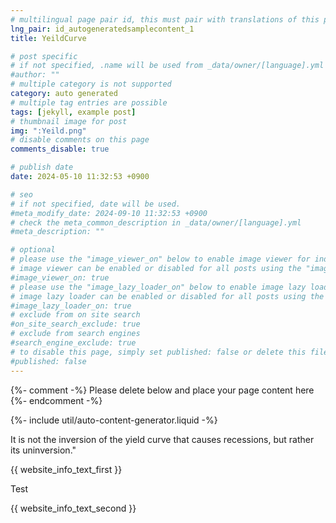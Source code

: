 ```yaml
---
# multilingual page pair id, this must pair with translations of this page. (This name must be unique)
lng_pair: id_autogeneratedsamplecontent_1
title: YeildCurve

# post specific
# if not specified, .name will be used from _data/owner/[language].yml
#author: ""
# multiple category is not supported
category: auto generated
# multiple tag entries are possible
tags: [jekyll, example post]
# thumbnail image for post
img: ":Yeild.png"
# disable comments on this page
comments_disable: true

# publish date
date: 2024-05-10 11:32:53 +0900

# seo
# if not specified, date will be used.
#meta_modify_date: 2024-09-10 11:32:53 +0900
# check the meta_common_description in _data/owner/[language].yml
#meta_description: ""

# optional
# please use the "image_viewer_on" below to enable image viewer for individual pages or posts (_posts/ or [language]/_posts folders).
# image viewer can be enabled or disabled for all posts using the "image_viewer_posts: true" setting in _data/conf/main.yml.
#image_viewer_on: true
# please use the "image_lazy_loader_on" below to enable image lazy loader for individual pages or posts (_posts/ or [language]/_posts folders).
# image lazy loader can be enabled or disabled for all posts using the "image_lazy_loader_posts: true" setting in _data/conf/main.yml.
#image_lazy_loader_on: true
# exclude from on site search
#on_site_search_exclude: true
# exclude from search engines
#search_engine_exclude: true
# to disable this page, simply set published: false or delete this file
#published: false
---
```


{%- comment -%} Please delete below and place your page content here {%- endcomment -%}

{%- include util/auto-content-generator.liquid -%}

It is not the inversion of the yield curve that causes recessions, but rather its uninversion."


{{ website_info_text_first }}

Test

{{ website_info_text_second }}
